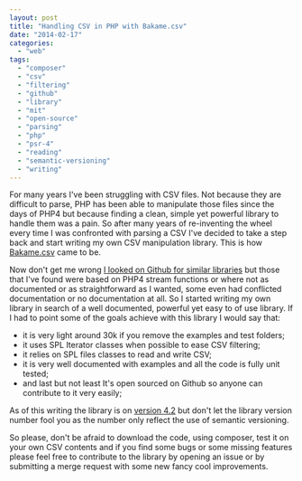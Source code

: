 ```yaml
---
layout: post
title: "Handling CSV in PHP with Bakame.csv"
date: "2014-02-17"
categories: 
  - "web"
tags: 
  - "composer"
  - "csv"
  - "filtering"
  - "github"
  - "library"
  - "mit"
  - "open-source"
  - "parsing"
  - "php"
  - "psr-4"
  - "reading"
  - "semantic-versioning"
  - "writing"
---
```


For many years I've been struggling with CSV files. Not because they are difficult to parse, PHP has been able to manipulate those files since the days of PHP4 but because finding a clean, simple yet powerful library to handle them was a pain. So after many years of re-inventing the wheel every time I was confronted with parsing a CSV I've decided to take a step back and start writing my own CSV manipulation library. This is how [Bakame.csv](https://github.com/nyamsprod/Bakame.csv "Bakame.csv") came to be.

Now don't get me wrong [I looked on Github for similar libraries](https://github.com/search?q=csv+php "PHP CSV libraries on Github") but those that I've found were based on PHP4 stream functions or where not as documented or as straightforward as I wanted, some even had conflicted documentation or no documentation at all. So I started writing my own library in search of a well documented, powerful yet easy to of use library. If I had to point some of the goals achieve with this library I would say that:

- it is very light around 30k if you remove the examples and test folders;
- it uses SPL Iterator classes when possible to ease CSV filtering;
- it relies on SPL files classes to read and write CSV;
- it is very well documented with examples and all the code is fully unit tested;
- and last but not least It's open sourced on Github so anyone can contribute to it very easily;

As of this writing the library is on [version 4.2](https://github.com/nyamsprod/Bakame.csv/releases/latest "latest stable Bakame.csv version") but don't let the library version number fool you as the number only reflect the use of semantic versioning.

So please, don't be afraid to download the code, using composer, test it on your own CSV contents and if you find some bugs or some missing features please feel free to contribute to the library by opening an issue or by submitting a merge request with some new fancy cool improvements.
